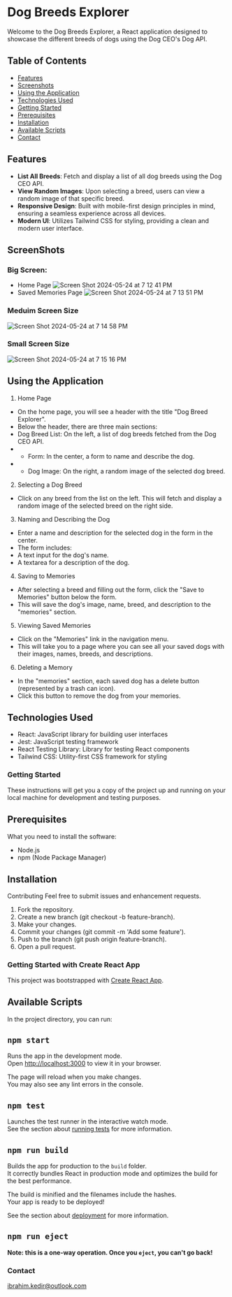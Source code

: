 # Dog Breeds Explorer

Welcome to the Dog Breeds Explorer, a React application designed to showcase the different breeds of dogs using the Dog CEO's Dog API. 

## Table of Contents

- [Features](#features)
- [Screenshots](#screenshots)
- [Using the Application](#using-the-application)
- [Technologies Used](#technologies-used)
- [Getting Started](#getting-started)
- [Prerequisites](#prerequisites)
- [Installation](#installation)
- [Available Scripts](#available-scripts)
- [Contact](#contact)

  
## Features

- **List All Breeds**: Fetch and display a list of all dog breeds using the Dog CEO API.
- **View Random Images**: Upon selecting a breed, users can view a random image of that specific breed.
- **Responsive Design**: Built with mobile-first design principles in mind, ensuring a seamless experience across all devices.
- **Modern UI**: Utilizes Tailwind CSS for styling, providing a clean and modern user interface.

## ScreenShots
### Big Screen:
- Home Page
![Screen Shot 2024-05-24 at 7 12 41 PM](https://github.com/ibrahimkedir10/personal-website-2/assets/93158833/566c26cb-3986-4f1a-82a5-af0ada927265)
- Saved Memories Page
![Screen Shot 2024-05-24 at 7 13 51 PM](https://github.com/ibrahimkedir10/personal-website-2/assets/93158833/f9767787-3ed1-49f0-8b79-7d8d9db06319)
### Meduim Screen Size
![Screen Shot 2024-05-24 at 7 14 58 PM](https://github.com/ibrahimkedir10/personal-website-2/assets/93158833/90879df6-4504-4cb8-9b7d-63c5c7bd2015)
### Small Screen Size
![Screen Shot 2024-05-24 at 7 15 16 PM](https://github.com/ibrahimkedir10/personal-website-2/assets/93158833/28939768-6e25-4bfe-a286-73cfd88fe16c)

## Using the Application
1. Home Page

- On the home page, you will see a header with the title "Dog Breed Explorer".
- Below the header, there are three main sections:
- Dog Breed List: On the left, a list of dog breeds fetched from the Dog CEO API.
- - Form: In the center, a form to name and describe the dog.
- - Dog Image: On the right, a random image of the selected dog breed.


2. Selecting a Dog Breed

- Click on any breed from the list on the left. This will fetch and display a random image of the selected breed on the right side.

3. Naming and Describing the Dog

- Enter a name and description for the selected dog in the form in the center.
- The form includes:
- A text input for the dog's name.
- A textarea for a description of the dog.

4. Saving to Memories

- After selecting a breed and filling out the form, click the "Save to Memories" button below the form.
- This will save the dog's image, name, breed, and description to the "memories" section.

5. Viewing Saved Memories

- Click on the "Memories" link in the navigation menu.
- This will take you to a page where you can see all your saved dogs with their images, names, breeds, and descriptions.

6. Deleting a Memory

- In the "memories" section, each saved dog has a delete button (represented by a trash can icon).
- Click this button to remove the dog from your memories.

## Technologies Used
- React: JavaScript library for building user interfaces
- Jest: JavaScript testing framework
- React Testing Library: Library for testing React components
- Tailwind CSS: Utility-first CSS framework for styling

  
### Getting Started

These instructions will get you a copy of the project up and running on your local machine for development and testing purposes.

## Prerequisites

What you need to install the software:

- Node.js
- npm (Node Package Manager)

## Installation

Contributing
Feel free to submit issues and enhancement requests.

1. Fork the repository.
2. Create a new branch (git checkout -b feature-branch).
3. Make your changes.
4. Commit your changes (git commit -m 'Add some feature').
5. Push to the branch (git push origin feature-branch).
6. Open a pull request.

### Getting Started with Create React App

This project was bootstrapped with [Create React App](https://github.com/facebook/create-react-app).

## Available Scripts

In the project directory, you can run:

## `npm start`

Runs the app in the development mode.\
Open [http://localhost:3000](http://localhost:3000) to view it in your browser.

The page will reload when you make changes.\
You may also see any lint errors in the console.

## `npm test`

Launches the test runner in the interactive watch mode.\
See the section about [running tests](https://facebook.github.io/create-react-app/docs/running-tests) for more information.

## `npm run build`

Builds the app for production to the `build` folder.\
It correctly bundles React in production mode and optimizes the build for the best performance.

The build is minified and the filenames include the hashes.\
Your app is ready to be deployed!

See the section about [deployment](https://facebook.github.io/create-react-app/docs/deployment) for more information.

## `npm run eject`

**Note: this is a one-way operation. Once you `eject`, you can't go back!**

### Contact
ibrahim.kedir@outlook.com 


